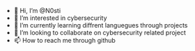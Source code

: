 - 👋 Hi, I’m @N0sti
- 👀 I’m interested in cybersecurity
- 🌱 I’m currently learning diffrent languegues through projects
- 💞️ I’m looking to collaborate on cybersecurity related project
- 📫 How to reach me through github

<!---
N0sti/N0sti is a ✨ special ✨ repository because its `README.md` (this file) appears on your GitHub profile.
You can click the Preview link to take a look at your changes.
--->
